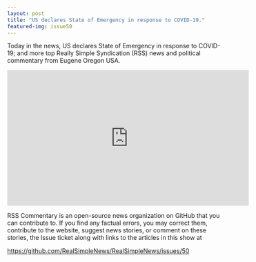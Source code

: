 ```yaml
---
layout: post
title: "US declares State of Emergency in response to COVID-19."
featured-img: issue50 
---
```


Today in the news, US declares State of Emergency in response to COVID-19; and more top Really Simple Syndication (RSS) news and political commentary from Eugene Oregon USA.

<iframe width="560" height="315" src="https://www.youtube.com/embed/DxEXeXdofdA" frameborder="0" allow="accelerometer; autoplay; encrypted-media; gyroscope; picture-in-picture" allowfullscreen></iframe>

RSS Commentary is an open-source news organization on GitHub that you can contribute to. If you find any factual errors, you may correct them, contribute to the website, suggest news stories, or comment on these stories, the Issue ticket along with links to the articles in this show at 

<https://github.com/RealSimpleNews/RealSimpleNews/issues/50>
